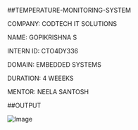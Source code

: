 ##TEMPERATURE-MONITORING-SYSTEM

COMPANY: CODTECH IT SOLUTIONS

NAME: GOPIKRISHNA S

INTERN ID: CTO4DY336

DOMAIN: EMBEDDED SYSTEMS 

DURATION: 4 WEEEKS

MENTOR: NEELA SANTOSH

##OUTPUT

![Image](https://github.com/user-attachments/assets/cb78a2e7-a687-4626-9b15-e792a22a8edb)
